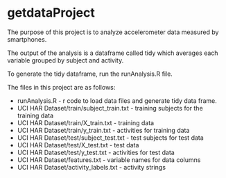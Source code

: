 getdataProject
==============

The purpose of this project is to analyze accelerometer data measured
by smartphones.

The output of the analysis is a dataframe called tidy which
averages each variable grouped by subject and activity.

To generate the tidy dataframe, run the runAnalysis.R file.

The files in this project are as follows:

* runAnalysis.R - r code to load data files and generate tidy data frame.
* UCI HAR Dataset/train/subject_train.txt - training subjects for the training data
* UCI HAR Dataset/train/X_train.txt - training data
* UCI HAR Dataset/train/y_train.txt - activities for training data
* UCI HAR Dataset/test/subject_test.txt - test subjects for test data
* UCI HAR Dataset/test/X_test.txt - test data
* UCI HAR Dataset/test/y_test.txt - activities for test data
* UCI HAR Dataset/features.txt - variable names for data columns
* UCI HAR Dataset/activity_labels.txt - activity strings

